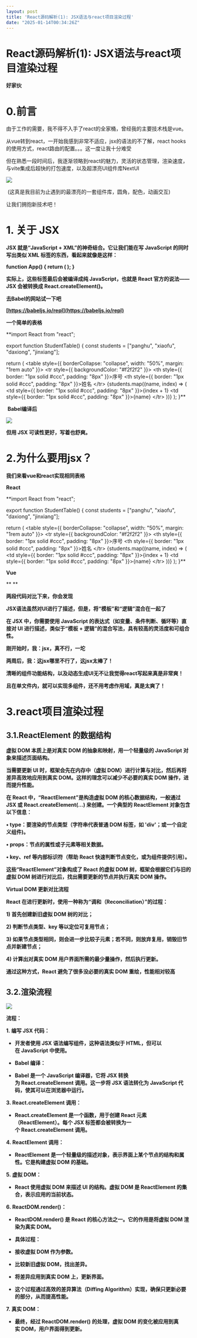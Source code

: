 ```yaml
---
layout: post
title: 'React源码解析(1): JSX语法与react项目渲染过程'
date: "2025-01-14T00:34:26Z"
---
```

React源码解析(1): JSX语法与react项目渲染过程
===============================

**好家伙**

0.前言
====

由于工作的需要，我不得不入手了react的全家桶，曾经我的主要技术栈是vue。

从vue转到react，一开始我感到非常不适应，jsx的语法的不了解，react hooks的使用方式，react路由的配置。。。这一度让我十分难受

但在熟悉一段时间后，我逐渐领略到react的魅力，灵活的状态管理，渲染速度，与vite集成后超快的打包速度，以及超漂亮UI组件库NextUI

![](https://img2024.cnblogs.com/blog/2501855/202501/2501855-20250113171130944-1078940514.png)

 (这真是我目前为止遇到的最漂亮的一套组件库，圆角，配色，动画交互)

让我们拥抱新技术吧！

1\. 关于 JSX
==========

**JSX 就是“JavaScript + XML”的神奇结合。它让我们能在写 JavaScript 的同时写出类似 XML 标签的东西，看起来就像是这样：**

**function App() {
  return (
    <NextUIProvider>
            <RouterProvider router={router} />
        </NextUIProvider>
  );
}**

**实际上，这些标签最后会被编译成纯 JavaScript，也就是 React 官方的说法——JSX 会被转换成 React.createElement()。**

**去Babel的网站试一下吧**

**[https://babeljs.io/repl](https://babeljs.io/repl)**

**一个简单的表格**

**import React from "react";

export function StudentTable() {
  const students \= \["panghu", "xiaofu", "daxiong", "jinxiang"\];

  return (
    <table style={{ borderCollapse: "collapse", width: "50%", margin: "1rem auto" }}>
      <thead>
        <tr style={{ backgroundColor: "#f2f2f2" }}>
          <th style={{ border: "1px solid #ccc", padding: "8px" }}>序号</th>
          <th style={{ border: "1px solid #ccc", padding: "8px" }}>姓名</th>
        </tr\>
      </thead>
      <tbody>
        {students.map((name, index) \=> (
          <tr key={index}>
            <td style={{ border: "1px solid #ccc", padding: "8px" }}>{index + 1}</td>
            <td style={{ border: "1px solid #ccc", padding: "8px" }}>{name}</td>
          </tr\>
        ))}
      </tbody>
    </table>
  );
}**

 **Babel编译后**

**![](https://img2024.cnblogs.com/blog/2501855/202501/2501855-20250113172049194-953470939.png)**

**但用 JSX 可读性更好，写着也舒爽。**

2.为什么要用jsx？
===========

**我们来看vue和react实现相同表格**

**React**

**import React from "react";

export function StudentTable() {
  const students \= \["panghu", "xiaofu", "daxiong", "jinxiang"\];

  return (
    <table style={{ borderCollapse: "collapse", width: "50%", margin: "1rem auto" }}>
      <thead>
        <tr style={{ backgroundColor: "#f2f2f2" }}>
          <th style={{ border: "1px solid #ccc", padding: "8px" }}>序号</th>
          <th style={{ border: "1px solid #ccc", padding: "8px" }}>姓名</th>
        </tr\>
      </thead>
      <tbody>
        {students.map((name, index) \=> (
          <tr key={index}>
            <td style={{ border: "1px solid #ccc", padding: "8px" }}>{index + 1}</td>
            <td style={{ border: "1px solid #ccc", padding: "8px" }}>{name}</td>
          </tr\>
        ))}
      </tbody>
    </table>
  );
}**

**Vue**

**<template>
  <table style="border-collapse: collapse; width: 50%; margin: 1rem auto;"\>
    <thead>
      <tr style="background-color: #f2f2f2;"\>
        <th style="border: 1px solid #ccc; padding: 8px;"\>序号</th>
        <th style="border: 1px solid #ccc; padding: 8px;"\>姓名</th>
      </tr\>
    </thead>
    <tbody>
      <tr
        v\-for\="(student, index) in students"
        :key\="index"
      >
        <td style="border: 1px solid #ccc; padding: 8px;"\>{{ index + 1 }}</td>
        <td style="border: 1px solid #ccc; padding: 8px;"\>{{ student }}</td>
      </tr\>
    </tbody>
  </table>
</template>

<script>
export default {
  name: "StudentTable",
  data() {
    return {
      students: \["panghu", "xiaofu", "daxiong", "jinxiang"\]
    };
  }
};
</script>**

**两段代码对比下来，你会发现**

**JSX语法虽然对UI进行了描述，但是，将“模板”和“逻辑”混合在一起了**

**在 JSX 中，你需要使用 JavaScript 的表达式（如变量、条件判断、循环等）直接对 UI 进行描述，类似于“模板 + 逻辑”的混合写法，具有较高的灵活度和可组合性。**

**刚开始时，我：jsx，真不行，一坨**

**两周后，我：这jsx哪里不行了，这jsx太棒了！**

**清晰的组件功能结构，以及动态生成UI无不让我觉得react写起来真是非常爽！**

**且在单文件内，就可以实现多组件，还不用考虑作用域，真是太爽了！**

3.react项目渲染过程
=============

3.1.ReactElement 的数据结构
----------------------

**虚拟 DOM 本质上是对真实 DOM 的抽象和映射，用一个轻量级的 JavaScript 对象来描述页面结构。**

**当需要更新 UI 时，框架会先在内存中（虚拟 DOM）进行计算与对比，然后再将差异高效地应用到真实 DOM。这样的理念可以减少不必要的真实 DOM 操作，进而提升性能。**

**在 React 中，“ReactElement”是构造虚拟 DOM 的核心数据结构，一般通过 JSX 或 React.createElement(...) 来创建。一个典型的 ReactElement 对象包含以下信息：**

**• type：要渲染的节点类型（字符串代表普通 DOM 标签，如 'div'；或一个自定义组件)。**

**• props：节点的属性或子元素等相关数据。**

**• key、ref 等内部标识符（帮助 React 快速判断节点变化，或为组件提供引用）。**

**这些“ReactElement”对象构成了 React 的虚拟 DOM 树，框架会根据它们与旧的虚拟 DOM 树进行对比后，找出需要更新的节点并执行真实 DOM 操作。**

**Virtual DOM 更新对比流程**

**React 在进行更新时，使用一种称为“调和（Reconciliation）”的过程：**

**1) 首先创建新旧虚拟 DOM 树的对比；**

**2) 判断节点类型、key 等以定位可复用节点；**

**3) 如果节点类型相同，则会进一步比较子元素；若不同，则放弃复用，销毁旧节点并新建节点；**

**4) 计算出对真实 DOM 用户界面所需的最少量操作，然后执行更新。**

**通过这种方式，React 避免了很多没必要的真实 DOM 重绘，性能相对较高**

3.2.渲染流程
--------

**![](https://img2024.cnblogs.com/blog/2501855/202501/2501855-20250113174705316-860777653.png)**

**流程：**

**1. 编写 JSX 代码：**

*   **开发者使用 JSX 语法编写组件，这种语法类似于 HTML，但可以在 JavaScript 中使用。**

*   **Babel 编译：**

*   **Babel 是一个 JavaScript 编译器，它将 JSX 转换为 React.createElement 调用。这一步将 JSX 语法转化为 JavaScript 代码，使其可以在浏览器中运行。**

**3. React.createElement 调用：**

*   **React.createElement 是一个函数，用于创建 React 元素（ReactElement）。每个 JSX 标签都会被转换为一个 React.createElement 调用。**

**4. ReactElement 调用：**

*   **ReactElement 是一个轻量级的描述对象，表示界面上某个节点的结构和属性。它是构建虚拟 DOM 的基础。**

**5. 虚拟 DOM：**

*   **React 使用虚拟 DOM 来描述 UI 的结构。虚拟 DOM 是 ReactElement 的集合，表示应用的当前状态。**

**6. ReactDOM.render()：**

*   **ReactDOM.render() 是 React 的核心方法之一。它的作用是将虚拟 DOM 渲染为真实 DOM。**

*   **具体过程：**

*   **接收虚拟 DOM 作为参数。**

*   **比较新旧虚拟 DOM，找出差异。**

*   **将差异应用到真实 DOM 上，更新界面。**

*   **这个过程通过高效的差异算法（Diffing Algorithm）实现，确保只更新必要的部分，从而提高性能。**

**7. 真实 DOM：**

*   **最终，经过 ReactDOM.render() 的处理，虚拟 DOM 的变化被应用到真实 DOM，用户界面得到更新。**
